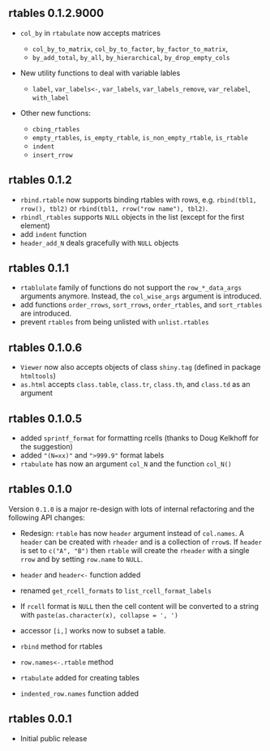 
## rtables 0.1.2.9000

* `col_by` in `rtabulate` now accepts matrices
  - `col_by_to_matrix`, `col_by_to_factor`, `by_factor_to_matrix`, 
  - `by_add_total`, `by_all`, `by_hierarchical`, `by_drop_empty_cols`
  
* New utility functions to deal with variable lables
  - `label`, `var_labels<-`, `var_labels`, `var_labels_remove`, `var_relabel`, `with_label`

* Other new functions:
  - `cbing_rtables`
  - `empty_rtables`, `is_empty_rtable`, `is_non_empty_rtable`, `is_rtable`
  - `indent`
  - `insert_rrow`

## rtables 0.1.2

* `rbind.rtable` now supports binding rtables with rows, e.g. `rbind(tbl1, rrow(), tbl2)` or `rbind(tbl1, rrow("row name"), tbl2)`.
* `rbindl_rtables` supports `NULL` objects in the list (except for the first element)
* add `indent` function
* `header_add_N` deals gracefully with `NULL` objects

## rtables 0.1.1

* `rtablulate` family of functions do not support the `row_*_data_args` arguments anymore. Instead, the `col_wise_args` argument is introduced.
* add functions `order_rrows`, `sort_rrows`, `order_rtables`, and `sort_rtables` are introduced.
* prevent `rtables` from being unlisted with `unlist.rtables`


## rtables 0.1.0.6

* `Viewer` now also accepts objects of class `shiny.tag` (defined in package `htmltools`)
* `as.html` accepts `class.table`, `class.tr`, `class.th`, and `class.td` as an argument

## rtables 0.1.0.5

* added `sprintf_format` for formatting rcells (thanks to Doug Kelkhoff for the suggestion)
* added `"(N=xx)"` and `">999.9"` format labels
* `rtabulate` has now an argument `col_N` and the function `col_N()`

## rtables 0.1.0

Version `0.1.0` is a major re-design with lots of internal refactoring and the
following API changes:

* Redesign: `rtable` has now `header` argument instead of `col.names`. A
`header` can be created with `rheader` and is a collection of `rrow`s. If
`header` is set to `c("A", "B")` then `rtable` will create the `rheader` with a
single `rrow`  and by setting `row.name` to `NULL`.

* `header` and `header<-` function added

* renamed `get_rcell_formats` to `list_rcell_format_labels`

* If `rcell` format is `NULL` then the cell content will be converted to a string with `paste(as.character(x), collapse = ', ')`

* accessor `[i,]` works now to subset a table.

* `rbind` method for rtables

* `row.names<-.rtable` method

* `rtabulate` added for creating tables

* `indented_row.names` function added


## rtables 0.0.1

* Initial public release